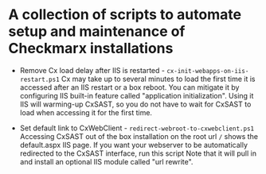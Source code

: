 # A collection of scripts to automate setup and maintenance of Checkmarx installations

* Remove Cx load delay after IIS is restarted - `cx-init-webapps-on-iis-restart.ps1`
Cx may take up to several minutes to load the first time it is accessed after an IIS restart or a box reboot. You can mitigate it by configuring IIS built-in feature called "application initialization".
Using it IIS will warming-up CxSAST, so you do not have to wait for CxSAST to load when accessing it for the first time.

* Set default link to CxWebClient - `redirect-webroot-to-cxwebclient.ps1`
Accessing CxSAST out of the box installation on the root url `/` shows the default.aspx IIS page. If you want your webserver to be automatically redirected to the CxSAST interface, run this script
Note that it will pull in and install an optional IIS module called "url rewrite".
